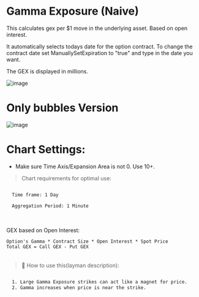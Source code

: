 # Gamma Exposure (Naive)

This calculates gex per $1 move in the underlying asset. Based on open interest.

It automatically selects todays date for the option contract. 
To change the contract date set ManuallySetExpiration to "true" and type in the date you want.

The GEX is displayed in millions.

![image](https://github.com/2187Nick/thinkscript/assets/75052782/12cbb105-9158-4b49-beb0-d4ecb3774ba6)

# Only bubbles Version
![image](https://github.com/2187Nick/thinkscript/assets/75052782/cb529cc3-8825-4efa-8ded-9fb833c6ebb0)


# Chart Settings:
* Make sure Time Axis/Expansion Area is not 0. Use 10+.

> Chart requirements for optimal use:
```bash

  Time frame: 1 Day

  Aggregation Period: 1 Minute
  
```

######
######

GEX based on Open Interest:

    Option's Gamma * Contract Size * Open Interest * Spot Price
    Total GEX = Call GEX - Put GEX

######
######

> 🦖  How to use this(layman description):
```bash

  1. Large Gamma Exposure strikes can act like a magnet for price.
  2. Gamma increases when price is near the strike.
       
```
